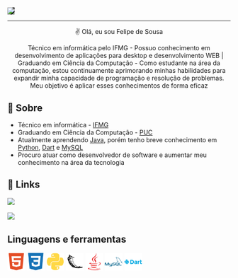 <img src='https://i.imgur.com/8dtCaoI.png' style='background-color:#000' height='100' align='center'>

<hr>

<p align='center'> ✌ Olá, eu sou Felipe de Sousa </p>

<p align='center'>Técnico em informática pelo IFMG - Possuo conhecimento em desenvolvimento de aplicações para desktop e desenvolvimento WEB | Graduando em Ciência da Computação - Como estudante na área da computação, estou continuamente aprimorando minhas habilidades para expandir minha capacidade de programação e resolução de problemas. Meu objetivo é aplicar esses conhecimentos de forma eficaz </p>

<h2>💼 Sobre</h2>
<ul>
<li>Técnico em informática - <a href='https://www.ifmg.edu.br/portal' target='_blank'>IFMG</a></li>
<li>Graduando em Ciência da Computação - <a href='https://www.pucminas.br/' target='_blank'>PUC</a></li>
<li>Atualmente aprendendo <a href='https://www.java.com/pt-BR/'>Java</a>, porém tenho breve conhecimento em <a href='https://python.org'>Python</a>, <a href='https://dart.dev/'>Dart</a> e <a href='https://www.mysql.com/'>MySQL</a></li>
<li>Procuro atuar como desenvolvedor de software e aumentar meu conhecimento na área da tecnologia</li>
</ul>

<h2>🔗 Links</h2>
<a href='https://www.linkedin.com/in/fpsousamg/' target='_blank'><img src='https://img.shields.io/badge/linkedin-0A66C2?style=for-the-badge&logo=linkedin&logoColor=white'></a>

<a href='https://replit.com/@ilipe' height='30px' target='_blank'><img src='https://img.shields.io/badge/Replit-ilipe-orange' height='25'></a>

<h2>Linguagens e ferramentas</h2>
<a href='https://www.w3schools.com/html/'><img src='https://raw.githubusercontent.com/devicons/devicon/6910f0503efdd315c8f9b858234310c06e04d9c0/icons/html5/html5-plain.svg' height='40'></a> <a href='https://www.w3schools.com/css/'><img src='https://raw.githubusercontent.com/devicons/devicon/6910f0503efdd315c8f9b858234310c06e04d9c0/icons/css3/css3-plain.svg' height='40'></a> <a href='https://www.w3schools.com/python/'><img src='https://raw.githubusercontent.com/devicons/devicon/6910f0503efdd315c8f9b858234310c06e04d9c0/icons/python/python-plain.svg' height='40'></a> <a href='https://flask.palletsprojects.com/en/3.0.x/'><img src='https://raw.githubusercontent.com/devicons/devicon/6910f0503efdd315c8f9b858234310c06e04d9c0/icons/flask/flask-original.svg' height='40'></a> <a href='https://www.java.com/pt-BR/'><img src='https://raw.githubusercontent.com/devicons/devicon/6910f0503efdd315c8f9b858234310c06e04d9c0/icons/java/java-plain.svg' height='40'></a> <a href='https://www.mysql.com/'><img src='https://raw.githubusercontent.com/devicons/devicon/6910f0503efdd315c8f9b858234310c06e04d9c0/icons/mysql/mysql-plain-wordmark.svg' height='40'></a> <a href='https://dart.dev/'><img src='https://raw.githubusercontent.com/devicons/devicon/6910f0503efdd315c8f9b858234310c06e04d9c0/icons/dart/dart-plain-wordmark.svg' height='40'></a>
